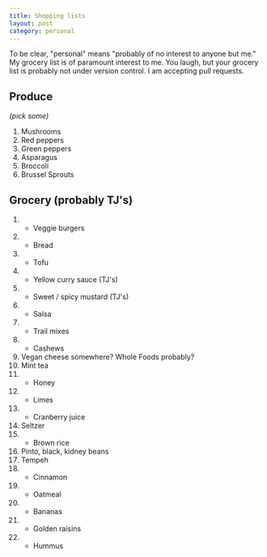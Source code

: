 ```yaml
---
title: Shopping lists
layout: post
category: personal
---
```


To be clear, "personal" means "probably of no interest to anyone but me." My grocery list is of paramount interest to me. You laugh, but your grocery list is probably not under version control. I am accepting pull requests.

Produce 
---
*(pick some)*
1. Mushrooms
2. Red peppers
3. Green peppers
4. Asparagus
5. Broccoli
6. Brussel Sprouts

Grocery (probably TJ's)
---
1. + Veggie burgers
2. + Bread
3. + Tofu
4. + Yellow curry sauce (TJ's)
4. + Sweet / spicy mustard (TJ's)
5. + Salsa
6. + Trail mixes
7. + Cashews
5. Vegan cheese somewhere? Whole Foods probably?
6. Mint tea
7. + Honey
8. + Limes
9. + Cranberry juice
10. Seltzer
11. + Brown rice
12. Pinto, black, kidney beans
13. Tempeh
14. + Cinnamon
15. + Oatmeal
16. + Bananas
17. + Golden raisins
18. + Hummus

